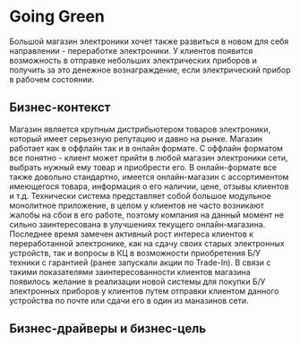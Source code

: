 # Going Green

Большой магазин электроники хочет также развиться в новом для себя направлении - переработке электроники. У клиентов появится возможность в отправке небольших электрических приборов и получить за это денежное вознаграждение, если электрический прибор в рабочем состоянии.

## Бизнес-контекст

Магазин является крупным дистрибьютером товаров электроники, который имеет серьезную репутацию и давно на рынке. Магазин работает как в оффлайн так и в онлайн формате. С оффлайн форматом все понятно - клиент может прийти в любой магазин электроники сети, выбрать нужный ему товар и приобрести его. В онлайн-формате все также довольно стандартно, имеется онлайн-магазин с ассортиментом имеющегося товара, информация о его наличии, цене, отзывы клиентов и т.д. Технически система представляет собой большое модульное монолитное приложение, в целом у клиентов не часто возникают жалобы на сбои в его работе, поэтому компания на данный момент не сильно заинтересована в улучшениях текущего онлайн-магазина. Последнее время замечен активный рост интереса клиентов к переработанной электронике, как на сдачу своих старых электронных устройств, так и вопросы в КЦ в возможности приобретения Б/У техники с гарантией (ранее запускали акции по Trade-In). В связи с такими показателями заинтересованности клиентов магазина появилось желание в реализации новой системы для покупки Б/У электронных приборов у клиентов путем отправки клиентом данного устройства по почте или сдачи его в один из маназинов сети.

## Бизнес-драйверы и бизнес-цель